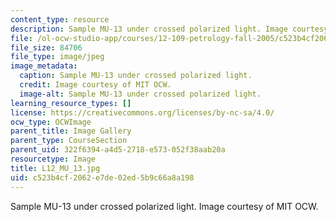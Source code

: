 ```yaml
---
content_type: resource
description: Sample MU-13 under crossed polarized light. Image courtesy of MIT OCW.
file: /ol-ocw-studio-app/courses/12-109-petrology-fall-2005/c523b4cf2062e7de02ed5b9c66a8a198_L12_MU_13.jpg
file_size: 84706
file_type: image/jpeg
image_metadata:
  caption: Sample MU-13 under crossed polarized light.
  credit: Image courtesy of MIT OCW.
  image-alt: Sample MU-13 under crossed polarized light.
learning_resource_types: []
license: https://creativecommons.org/licenses/by-nc-sa/4.0/
ocw_type: OCWImage
parent_title: Image Gallery
parent_type: CourseSection
parent_uid: 322f6394-a4d5-2718-e573-052f38aab20a
resourcetype: Image
title: L12_MU_13.jpg
uid: c523b4cf-2062-e7de-02ed-5b9c66a8a198
---
```

Sample MU-13 under crossed polarized light. Image courtesy of MIT OCW.